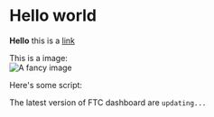 # Hello world
**Hello** this is a [link](https://www.example.com)

This is a image: <br> <img src="HHH" alt="A fancy image">

Here's some script:
<script src="script.js"></script>
The latest version of FTC dashboard are <code id="FTCDashVer">updating...</code>
